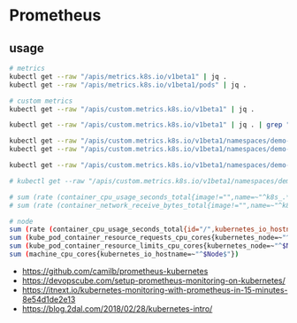 # Prometheus

## usage

```bash
# metrics
kubectl get --raw "/apis/metrics.k8s.io/v1beta1" | jq .
kubectl get --raw "/apis/metrics.k8s.io/v1beta1/pods" | jq .

# custom metrics
kubectl get --raw "/apis/custom.metrics.k8s.io/v1beta1" | jq .

kubectl get --raw "/apis/custom.metrics.k8s.io/v1beta1" | jq . | grep "\"name\"" | sort

kubectl get --raw "/apis/custom.metrics.k8s.io/v1beta1/namespaces/demo-dev/pods/*/cpu_usage" | jq .
kubectl get --raw "/apis/custom.metrics.k8s.io/v1beta1/namespaces/demo-dev/pods/*/fs_usage_bytes" | jq .

kubectl get --raw "/apis/custom.metrics.k8s.io/v1beta1/namespaces/demo-dev/services/*/nginx_ingress_controller_requests" | jq .

# kubectl get --raw "/apis/custom.metrics.k8s.io/v1beta1/namespaces/demo-dev/services/*/http_requests" | jq .

# sum (rate (container_cpu_usage_seconds_total{image!="",name=~"^k8s_.*"}[2m]) ) by (pod_name)
# sum (rate (container_network_receive_bytes_total{image!="",name=~"^k8s_.*"}[2m]) ) by (pod_name)

# node
sum (rate (container_cpu_usage_seconds_total{id="/",kubernetes_io_hostname=~"^$Node$"}[2m]))
sum (kube_pod_container_resource_requests_cpu_cores{kubernetes_node=~"^$Node$"})
sum (kube_pod_container_resource_limits_cpu_cores{kubernetes_node=~"^$Node$"})
sum (machine_cpu_cores{kubernetes_io_hostname=~"^$Node$"})
```

* <https://github.com/camilb/prometheus-kubernetes>
* <https://devopscube.com/setup-prometheus-monitoring-on-kubernetes/>
* <https://itnext.io/kubernetes-monitoring-with-prometheus-in-15-minutes-8e54d1de2e13>
* <https://blog.2dal.com/2018/02/28/kubernetes-intro/>
